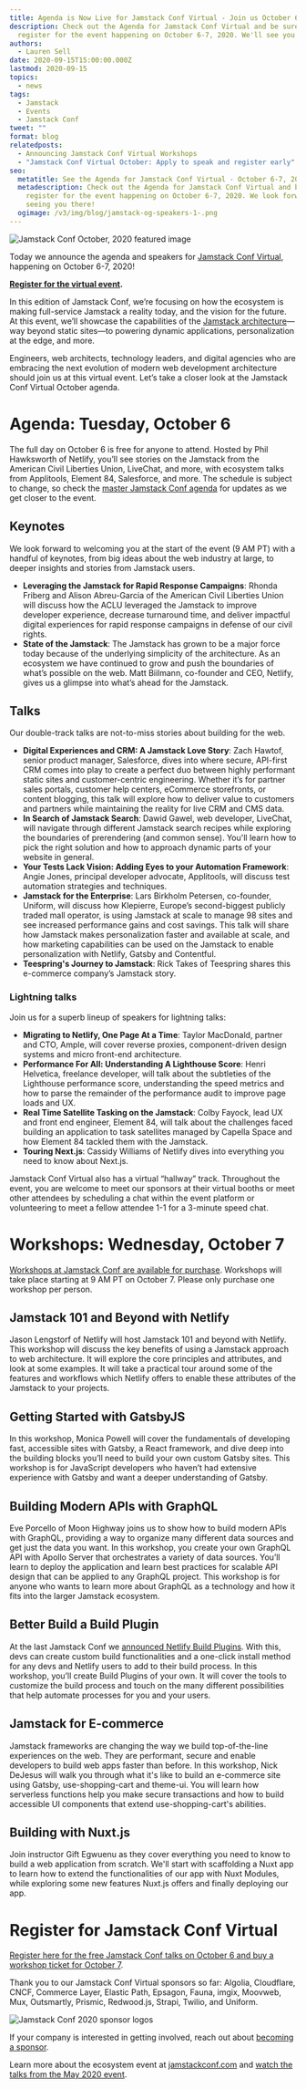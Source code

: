 ```yaml
---
title: Agenda is Now Live for Jamstack Conf Virtual - Join us October 6-7
description: Check out the Agenda for Jamstack Conf Virtual and be sure to
  register for the event happening on October 6-7, 2020. We'll see you there!
authors:
  - Lauren Sell
date: 2020-09-15T15:00:00.000Z
lastmod: 2020-09-15
topics:
  - news
tags:
  - Jamstack
  - Events
  - Jamstack Conf
tweet: ""
format: blog
relatedposts:
  - Announcing Jamstack Conf Virtual Workshops
  - "Jamstack Conf Virtual October: Apply to speak and register early"
seo:
  metatitle: See the Agenda for Jamstack Conf Virtual - October 6-7, 2020
  metadescription: Check out the Agenda for Jamstack Conf Virtual and be sure to
    register for the event happening on October 6-7, 2020. We look forward to
    seeing you there!
  ogimage: /v3/img/blog/jamstack-og-speakers-1-.png
---
```

![Jamstack Conf October, 2020 featured image](/v3/img/blog/blog-header-speakers.png)

Today we announce the agenda and speakers for [Jamstack Conf Virtual](https://jamstackconf.com/), happening on October 6-7, 2020!

**[Register for the virtual event](https://ti.to/netlify/jamstack_virtual_oct).**

In this edition of Jamstack Conf, we’re focusing on how the ecosystem is making full-service Jamstack a reality today, and the vision for the future. At this event, we’ll showcase the capabilities of the [Jamstack architecture](https://www.netlify.com/jamstack/)—way beyond static sites—to powering dynamic applications, personalization at the edge, and more.

Engineers, web architects, technology leaders, and digital agencies who are embracing the next evolution of modern web development architecture should join us at this virtual event. Let’s take a closer look at the Jamstack Conf Virtual October agenda.

# Agenda: Tuesday, October 6

The full day on October 6 is free for anyone to attend. Hosted by Phil Hawksworth of Netlify, you’ll see stories on the Jamstack from the American Civil Liberties Union, LiveChat, and more, with ecosystem talks from Applitools, Element 84, Salesforce, and more. The schedule is subject to change, so check the [master Jamstack Conf agenda](https://jamstackconfvirtual2020.sched.com/) for updates as we get closer to the event.

## Keynotes

We look forward to welcoming you at the start of the event (9 AM PT) with a handful of keynotes, from big ideas about the web industry at large, to deeper insights and stories from Jamstack users.

* **Leveraging the Jamstack for Rapid Response Campaigns**: Rhonda Friberg and Alison Abreu-Garcia of the American Civil Liberties Union will discuss how the ACLU leveraged the Jamstack to improve developer experience, decrease turnaround time, and deliver impactful digital experiences for rapid response campaigns in defense of our civil rights.
* **State of the Jamstack**: The Jamstack has grown to be a major force today because of the underlying simplicity of the architecture. As an ecosystem we have continued to grow and push the boundaries of what’s possible on the web. Matt Biilmann, co-founder and CEO, Netlify, gives us a glimpse into what’s ahead for the Jamstack.

## Talks

Our double-track talks are not-to-miss stories about building for the web.

* **Digital Experiences and CRM: A Jamstack Love Story**: Zach Hawtof, senior product manager, Salesforce, dives into where secure, API-first CRM comes into play to create a perfect duo between highly performant static sites and customer-centric engineering. Whether it’s for partner sales portals, customer help centers, eCommerce storefronts, or content blogging, this talk will explore how to deliver value to customers and partners while maintaining the reality for live CRM and CMS data.
* **In Search of Jamstack Search**: Dawid Gawel, web developer, LiveChat, will navigate through different Jamstack search recipes while exploring the boundaries of prerendering (and common sense). You'll learn how to pick the right solution and how to approach dynamic parts of your website in general.
* **Your Tests Lack Vision: Adding Eyes to your Automation Framework**: Angie Jones, principal developer advocate, Applitools, will discuss test automation strategies and techniques.
* **Jamstack for the Enterprise**: Lars Birkholm Petersen, co-founder, Uniform, will discuss how Klepierre, Europe’s second-biggest publicly traded mall operator, is using Jamstack at scale to manage 98 sites and see increased performance gains and cost savings. This talk will share how Jamstack makes personalization faster and available at scale, and how marketing capabilities can be used on the Jamstack to enable personalization with Netlify, Gatsby and Contentful.
* **Teespring's Journey to Jamstack**: Rick Takes of Teespring shares this e-commerce company’s Jamstack story.

### Lightning talks

Join us for a superb lineup of speakers for lightning talks:

* **Migrating to Netlify, One Page At a Time**: Taylor MacDonald, partner and CTO, Ample, will cover reverse proxies, component-driven design systems and micro front-end architecture.
* **Performance For All: Understanding A Lighthouse Score**: Henri Helvetica, freelance developer, will talk about the subtleties of the Lighthouse performance score, understanding the speed metrics and how to parse the remainder of the performance audit to improve page loads and UX.
* **Real Time Satellite Tasking on the Jamstack**: Colby Fayock, lead UX and front end engineer, Element 84, will talk about the challenges faced building an application to task satellites managed by Capella Space and how Element 84 tackled them with the Jamstack.
* **Touring Next.js**: Cassidy Williams of Netlify dives into everything you need to know about Next.js.

Jamstack Conf Virtual also has a virtual “hallway” track. Throughout the event, you are welcome to meet our sponsors at their virtual booths or meet other attendees by scheduling a chat within the event platform or volunteering to meet a fellow attendee 1-1 for a 3-minute speed chat.

# Workshops: Wednesday, October 7

[Workshops at Jamstack Conf are available for purchase](https://ti.to/netlify/jamstack_virtual_oct). Workshops will take place starting at 9 AM PT on October 7. Please only purchase one workshop per person.

## Jamstack 101 and Beyond with Netlify

Jason Lengstorf of Netlify will host Jamstack 101 and beyond with Netlify. This workshop will discuss the key benefits of using a Jamstack approach to web architecture. It will explore the core principles and attributes, and look at some examples. It will take a practical tour around some of the features and workflows which Netlify offers to enable these attributes of the Jamstack to your projects.

## Getting Started with GatsbyJS

In this workshop, Monica Powell will cover the fundamentals of developing fast, accessible sites with Gatsby, a React framework, and dive deep into the building blocks you’ll need to build your own custom Gatsby sites. This workshop is for JavaScript developers who haven’t had extensive experience with Gatsby and want a deeper understanding of Gatsby.

## Building Modern APIs with GraphQL

Eve Porcello of Moon Highway joins us to show how to build modern APIs with GraphQL, providing a way to organize many different data sources and get just the data you want. In this workshop, you create your own GraphQL API with Apollo Server that orchestrates a variety of data sources. You’ll learn to deploy the application and learn best practices for scalable API design that can be applied to any GraphQL project. This workshop is for anyone who wants to learn more about GraphQL as a technology and how it fits into the larger Jamstack ecosystem.

## Better Build a Build Plugin

At the last Jamstack Conf we [announced Netlify Build Plugins](https://www.netlify.com/blog/2020/05/27/netlify-build-plugins-are-here/). With this, devs can create custom build functionalities and a one-click install method for any devs and Netlify users to add to their build process. In this workshop, you’ll create Build Plugins of your own. It will cover the tools to customize the build process and touch on the many different possibilities that help automate processes for you and your users.

## Jamstack for E-commerce

Jamstack frameworks are changing the way we build top-of-the-line experiences on the web. They are performant, secure and enable developers to build web apps faster than before. In this workshop, Nick DeJesus will walk you through what it's like to build an e-commerce site using Gatsby, use-shopping-cart and theme-ui. You will learn how serverless functions help you make secure transactions and how to build accessible UI components that extend use-shopping-cart's abilities.

## Building with Nuxt.js

Join instructor Gift Egwuenu as they cover everything you need to know to build a web application from scratch. We'll start with scaffolding a Nuxt app to learn how to extend the functionalities of our app with Nuxt Modules, while exploring some new features Nuxt.js offers and finally deploying our app.

# Register for Jamstack Conf Virtual

[Register here for the free Jamstack Conf talks on October 6 and buy a workshop ticket for October 7](https://ti.to/netlify/jamstack_virtual_oct).

Thank you to our Jamstack Conf Virtual sponsors so far: Algolia, Cloudflare, CNCF, Commerce Layer, Elastic Path, Epsagon, Fauna, imgix, Moovweb, Mux, Outsmartly, Prismic, Redwood.js, Strapi, Twilio, and Uniform.

![Jamstack Conf 2020 sponsor logos](/v3/img/blog/sponsors-oct-2020.png)

If your company is interested in getting involved, reach out about [becoming a sponsor](https://forms.gle/EuKgTKeiGrftgfo89).

Learn more about the ecosystem event at [jamstackconf.com](https://jamstackconf.com/) and [watch the talks from the May 2020 event](https://www.youtube.com/playlist?list=PL58Wk5g77lF8jzqp_1cViDf-WilJsAvqT).

